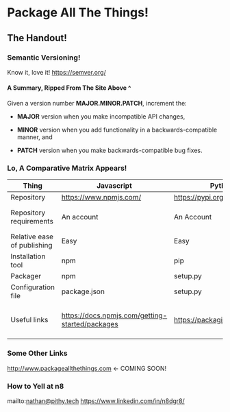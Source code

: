 # Package All The Things!
## The Handout!

### Semantic Versioning!

Know it, love it!  https://semver.org/

#### A Summary, Ripped From The Site Above ^

Given a version number **MAJOR.MINOR.PATCH**, increment the:

* **MAJOR** version when you make incompatible API changes,

* **MINOR** version when you add functionality in a backwards-compatible manner, and

* **PATCH** version when you make backwards-compatible bug fixes.


### Lo, A Comparative Matrix Appears!

|Thing|Javascript|Python|Ruby|Java|.NET|
|-----|----------|------|----|----|----|
|Repository|https://www.npmjs.com/|https://pypi.org/|https://rubygems.org/|http://search.maven.org/|https://www.nuget.org/|
|Repository requirements|An account|An Account|An Account|Account<br/>GPG key<br/>human verification|Account<br/>code signing cert|
|Relative ease of publishing|Easy|Easy|Easy|Harder|Not for the home gamer?|
|Installation tool|npm|pip|gem|maven|nuget|
|Packager|npm|setup.py|bundler|maven or gradle|nuget|
|Configuration file|package.json|setup.py|.gemspec|pom.xml or build.gradle|.nuspec|
|Useful links|https://docs.npmjs.com/getting-started/packages|https://packaging.python.org/|https://bundler.io/guides/creating_gem.html|https://central.sonatype.org/pages/ossrh-guide.html|https://docs.microsoft.com/en-us/nuget/create-packages/overview-and-workflow|

### Some Other Links
http://www.packageallthethings.com  <- COMING SOON!

### How to Yell at n8
mailto:nathan@pithy.tech
https://www.linkedin.com/in/n8dgr8/
